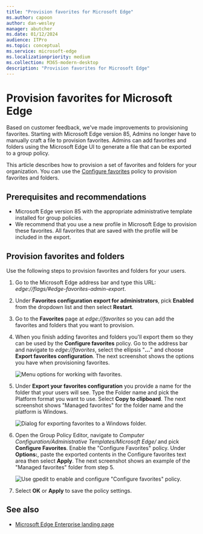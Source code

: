 ```yaml
---
title: "Provision favorites for Microsoft Edge"
ms.author: capoon
author: dan-wesley
manager: abutcher
ms.date: 01/12/2024
audience: ITPro
ms.topic: conceptual
ms.service: microsoft-edge
ms.localizationpriority: medium
ms.collection: M365-modern-desktop
description: "Provision favorites for Microsoft Edge"
---
```


# Provision favorites for Microsoft Edge

Based on customer feedback, we've made improvements to provisioning favorites. Starting with Microsoft Edge version 85, Admins no longer have to manually craft a file to provision favorites. Admins can add favorites and folders using the Microsoft Edge UI to generate a file that can be exported to a group policy.

This article describes how to provision a set of favorites and folders for your organization. You can use the [Configure favorites](microsoft-edge-policies.md#configure-favorites) policy to provision favorites and folders.

## Prerequisites and recommendations

- Microsoft Edge version 85 with the appropriate administrative template installed for group policies.
- We recommend that you use a new profile in Microsoft Edge to provision these favorites. All favorites that are saved with the profile will be included in the export.  

## Provision favorites and folders

Use the following steps to provision favorites and folders for your users.

1. Go to the Microsoft Edge address bar and type this URL: *edge://flags/#edge-favorites-admin-export*.

2. Under **Favorites configuration export for administrators**, pick **Enabled** from the dropdown list and then select **Restart**.

3. Go to the **Favorites** page at *edge://favorites* so you can add the favorites and folders that you want to provision.

4. When you finish adding favorites and folders you'll export them so they can be used by the **Configure favorites** policy. Go to the address bar and navigate to *edge://favorites*, select the ellipsis "**…**" and choose **Export favorites configuration**. The next screenshot shows the options you have when provisioning favorites.

   ![Menu options for working with favorites.](media/edge-learnmore-provision-favorites/provision-favorites-menu-options.png)

5. Under **Export your favorites configuration** you provide a name for the folder that your users will see. Type the Folder name and pick the Platform format you want to use. Select **Copy to clipboard**. The next screenshot shows "Managed favorites" for the folder name and the platform is Windows.

   ![Dialog for exporting favorites to a Windows folder.](media/edge-learnmore-provision-favorites/provision-favorites-export.png)

6. Open the Group Policy Editor, navigate to *Computer Configuration/Administrative Templates/Microsoft Edge/* and pick **Configure Favorites**. Enable the "Configure Favorites" policy. Under **Options:**, paste the exported contents in the Configure favorites text area then select **Apply**. The next screenshot shows an example of the "Managed favorites" folder from step 5.

   ![Use gpedit to enable and configure "Configure favorites" policy.](media/edge-learnmore-provision-favorites/provision-favorites-gpedit.png)

7. Select **OK** or **Apply** to save the policy settings.

## See also

- [Microsoft Edge Enterprise landing page](https://aka.ms/EdgeEnterprise)